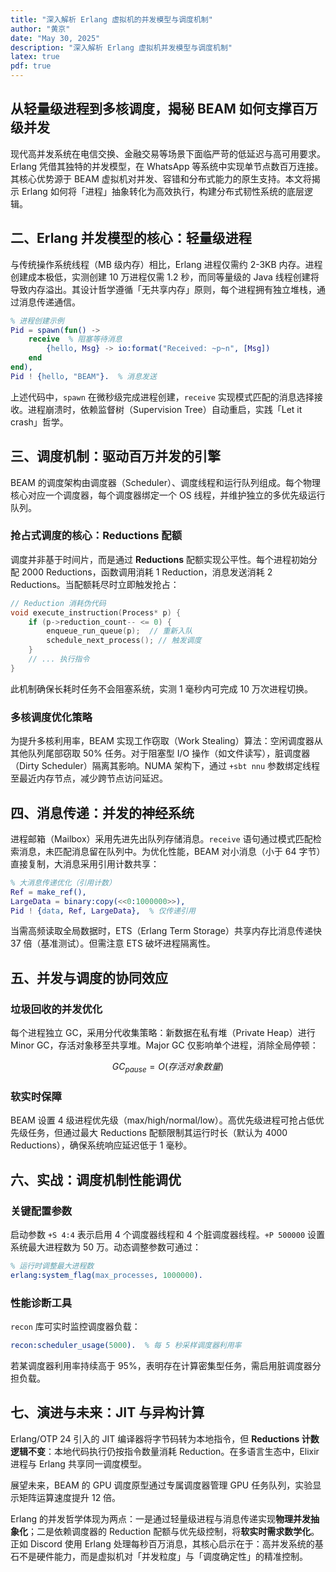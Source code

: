 ```yaml
---
title: "深入解析 Erlang 虚拟机的并发模型与调度机制"
author: "黄京"
date: "May 30, 2025"
description: "深入解析 Erlang 虚拟机并发模型与调度机制"
latex: true
pdf: true
---
```

## 从轻量级进程到多核调度，揭秘 BEAM 如何支撑百万级并发  

现代高并发系统在电信交换、金融交易等场景下面临严苛的低延迟与高可用要求。Erlang 凭借其独特的并发模型，在 WhatsApp 等系统中实现单节点数百万连接。其核心优势源于 BEAM 虚拟机对并发、容错和分布式能力的原生支持。本文将揭示 Erlang 如何将「进程」抽象转化为高效执行，构建分布式韧性系统的底层逻辑。  

## 二、Erlang 并发模型的核心：轻量级进程  
与传统操作系统线程（MB 级内存）相比，Erlang 进程仅需约 2-3KB 内存。进程创建成本极低，实测创建 10 万进程仅需 1.2 秒，而同等量级的 Java 线程创建将导致内存溢出。其设计哲学遵循「无共享内存」原则，每个进程拥有独立堆栈，通过消息传递通信。  

```erlang
% 进程创建示例
Pid = spawn(fun() -> 
    receive  % 阻塞等待消息
        {hello, Msg} -> io:format("Received: ~p~n", [Msg])
    end
end),
Pid ! {hello, "BEAM"}.  % 消息发送
```  
上述代码中，`spawn` 在微秒级完成进程创建，`receive` 实现模式匹配的消息选择接收。进程崩溃时，依赖监督树（Supervision Tree）自动重启，实践「Let it crash」哲学。  

## 三、调度机制：驱动百万并发的引擎  
BEAM 的调度架构由调度器（Scheduler）、调度线程和运行队列组成。每个物理核心对应一个调度器，每个调度器绑定一个 OS 线程，并维护独立的多优先级运行队列。  

### 抢占式调度的核心：Reductions 配额  
调度并非基于时间片，而是通过 **Reductions** 配额实现公平性。每个进程初始分配 2000 Reductions，函数调用消耗 1 Reduction，消息发送消耗 2 Reductions。当配额耗尽时立即触发抢占：  

```c
// Reduction 消耗伪代码
void execute_instruction(Process* p) {
    if (p->reduction_count-- <= 0) { 
        enqueue_run_queue(p);  // 重新入队
        schedule_next_process(); // 触发调度
    }
    // ... 执行指令
}
```  
此机制确保长耗时任务不会阻塞系统，实测 1 毫秒内可完成 10 万次进程切换。  

### 多核调度优化策略  
为提升多核利用率，BEAM 实现工作窃取（Work Stealing）算法：空闲调度器从其他队列尾部窃取 50% 任务。对于阻塞型 I/O 操作（如文件读写），脏调度器（Dirty Scheduler）隔离其影响。NUMA 架构下，通过 `+sbt nnu` 参数绑定线程至最近内存节点，减少跨节点访问延迟。  

## 四、消息传递：并发的神经系统  
进程邮箱（Mailbox）采用先进先出队列存储消息。`receive` 语句通过模式匹配检索消息，未匹配消息留在队列中。为优化性能，BEAM 对小消息（小于 64 字节）直接复制，大消息采用引用计数共享：  

```erlang
% 大消息传递优化（引用计数）
Ref = make_ref(),
LargeData = binary:copy(<<0:1000000>>),
Pid ! {data, Ref, LargeData},  % 仅传递引用
```  
当需高频读取全局数据时，ETS（Erlang Term Storage）共享内存比消息传递快 37 倍（基准测试）。但需注意 ETS 破坏进程隔离性。  

## 五、并发与调度的协同效应  
### 垃圾回收的并发优化  
每个进程独立 GC，采用分代收集策略：新数据在私有堆（Private Heap）进行 Minor GC，存活对象移至共享堆。Major GC 仅影响单个进程，消除全局停顿：  

$$GC_{pause} = O(存活对象数量)$$  

### 软实时保障  
BEAM 设置 4 级进程优先级（max/high/normal/low）。高优先级进程可抢占低优先级任务，但通过最大 Reductions 配额限制其运行时长（默认为 4000 Reductions），确保系统响应延迟低于 1 毫秒。  

## 六、实战：调度机制性能调优  
### 关键配置参数  
启动参数 `+S 4:4` 表示启用 4 个调度器线程和 4 个脏调度器线程。`+P 500000` 设置系统最大进程数为 50 万。动态调整参数可通过：  

```erlang
% 运行时调整最大进程数
erlang:system_flag(max_processes, 1000000).
```  

### 性能诊断工具  
`recon` 库可实时监控调度器负载：  

```erlang
recon:scheduler_usage(5000).  % 每 5 秒采样调度器利用率
```  
若某调度器利用率持续高于 95%，表明存在计算密集型任务，需启用脏调度器分担负载。  

## 七、演进与未来：JIT 与异构计算  
Erlang/OTP 24 引入的 JIT 编译器将字节码转为本地指令，但 **Reductions 计数逻辑不变**：本地代码执行仍按指令数量消耗 Reduction。在多语言生态中，Elixir 进程与 Erlang 共享同一调度模型。  

展望未来，BEAM 的 GPU 调度原型通过专属调度器管理 GPU 任务队列，实验显示矩阵运算速度提升 12 倍。  

Erlang 的并发哲学体现为两点：一是通过轻量级进程与消息传递实现**物理并发抽象化**；二是依赖调度器的 Reduction 配额与优先级控制，将**软实时需求数学化**。正如 Discord 使用 Erlang 处理每秒百万消息，其核心启示在于：高并发系统的基石不是硬件能力，而是虚拟机对「并发粒度」与「调度确定性」的精准控制。
